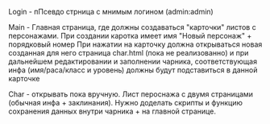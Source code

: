 Login - пПсевдо стрница с мнимым логином (admin:admin)

Main - Главная страница, где должны создаваться "карточки" листов с персонажами.
При создании каротка имеет имя "Новый персонаж" + порядковый номер
При нажатии на карточку должна открываться новая созданная для него страница char.html (пока не реализованно) и при дальнейшем редактировании и заполнении чарника, соответствующая инфа (имя/раса/класс и уровень) должны будут подставиться в данной карточке

Char - открывать пока вручную.
Лист пероснажа с двумя страницами (обычная инфа + заклинания).
Нужно доделать скрипты и функцию сохранения данных внутри чарника + на главной странице.
